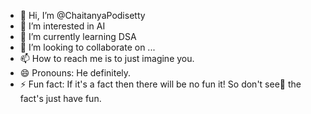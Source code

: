 - 👋 Hi, I’m @ChaitanyaPodisetty
- 👀 I’m interested in AI
- 🌱 I’m currently learning DSA
- 💞️ I’m looking to collaborate on ...
- 📫 How to reach me is to just imagine you.
- 😄 Pronouns: He definitely.
- ⚡ Fun fact: If it's a fact then there will be no fun it! So don't see👀 the fact's just have fun.

<!---
ChaitanyaPodisetty/ChaitanyaPodisetty is a ✨ special ✨ repository because its `README.md` (this file) appears on your GitHub profile.
You can click the Preview link to take a look at your changes.
--->
